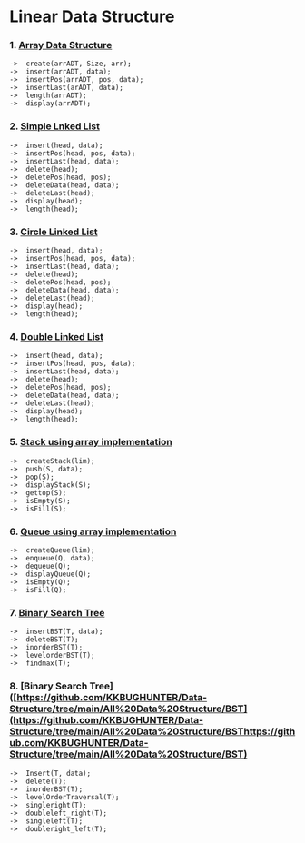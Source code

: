 # Linear Data Structure
### 1.  [Array Data Structure](https://github.com/KKBUGHUNTER/Data-Structure/tree/main/All%20Data%20Structure/Array%20Data%20Structure)  <br>
    ->  create(arrADT, Size, arr);
    ->  insert(arrADT, data);
    ->  insertPos(arrADT, pos, data); 
    ->  insertLast(arADT, data);
    ->  length(arrADT); 
    ->  display(arrADT);

### 2.  [Simple Lnked List](https://github.com/KKBUGHUNTER/Data-Structure/tree/main/All%20Data%20Structure/Simple%20Linked%20List) <br>
    ->  insert(head, data);
    ->  insertPos(head, pos, data);
    ->  insertLast(head, data);
    ->  delete(head);
    ->  deletePos(head, pos); 
    ->  deleteData(head, data);
    ->  deleteLast(head); 
    ->  display(head);
    ->  length(head);
    
### 3.  [Circle Linked List](https://github.com/KKBUGHUNTER/Data-Structure/tree/main/All%20Data%20Structure/Circular%20Linked%20List) <br>
    ->  insert(head, data);
    ->  insertPos(head, pos, data);
    ->  insertLast(head, data);
    ->  delete(head);
    ->  deletePos(head, pos); 
    ->  deleteData(head, data);
    ->  deleteLast(head); 
    ->  display(head);
    ->  length(head);
    
### 4.  [Double Linked List](https://github.com/KKBUGHUNTER/Data-Structure/tree/main/All%20Data%20Structure/Double%20Linked%20List) <br>
    ->  insert(head, data);
    ->  insertPos(head, pos, data);
    ->  insertLast(head, data);
    ->  delete(head);
    ->  deletePos(head, pos); 
    ->  deleteData(head, data);
    ->  deleteLast(head); 
    ->  display(head);
    ->  length(head);

### 5.  [Stack using array implementation](https://github.com/KKBUGHUNTER/Data-Structure/tree/main/All%20Data%20Structure/Stack%20using%20array%20implementation) <br>
    ->  createStack(lim);
    ->  push(S, data);
    ->  pop(S);
    ->  displayStack(S);
    ->  gettop(S);
    ->  isEmpty(S);
    ->  isFill(S);

### 6.  [Queue using array implementation](https://github.com/KKBUGHUNTER/Data-Structure/tree/main/All%20Data%20Structure/Queue%20using%20array%20implementation) <br>
    ->  createQueue(lim);
    ->  enqueue(Q, data);
    ->  dequeue(Q);
    ->  displayQueue(Q);
    ->  isEmpty(Q);
    ->  isFill(Q);

### 7.  [Binary Search Tree](https://github.com/KKBUGHUNTER/Data-Structure/tree/main/All%20Data%20Structure/BST) <br>
    ->  insertBST(T, data);
    ->  deleteBST(T);
    ->  inorderBST(T);
    ->  levelorderBST(T);
    ->  findmax(T);

### 8.  [Binary Search Tree]([https://github.com/KKBUGHUNTER/Data-Structure/tree/main/All%20Data%20Structure/BST](https://github.com/KKBUGHUNTER/Data-Structure/tree/main/All%20Data%20Structure/BSThttps://github.com/KKBUGHUNTER/Data-Structure/tree/main/All%20Data%20Structure/BST) <br>
    ->  Insert(T, data);
    ->  delete(T);
    ->  inorderBST(T);
    ->  levelOrderTraversal(T);
    ->  singleright(T);
    ->  doubleleft_right(T);
    ->  singleleft(T);
    ->  doubleright_left(T);

